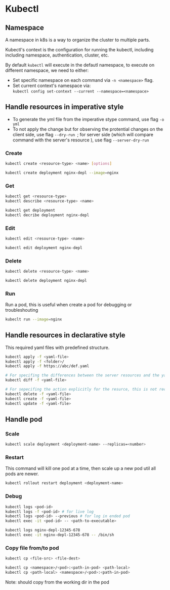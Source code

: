 # Kubectl

## Namespace

A namespace in k8s is a way to organize the cluster to multiple parts.

Kubectl's context is the configuration for running the kubectl, including including namespace, authentication, cluster, etc.

By default `kubectl` will execute in the defautl namespace, to execute on different namespace, we need to either:

- Set specific namespace on each command via `-n <namespace>` flag.
- Set current context's namespace via:  
 `kubectl config set-context --current --namespace=<namespace>`

## Handle resources in imperative style

* To generate the yml file from the imperative stype command, use flag `-o yml`
* To not apply the change but for observing the protential changes on the client side, use flag `--dry-run `; for server side (which will compare command with the server's resource ), use flag `--server-dry-run`

### Create

```sh
kubectl create <resource-type> <name> [options]

kubectl create deployment nginx-depl --image=nginx
```

### Get

```sh
kubectl get <resource-type>
kubectl describe <resource-type> <name>

kubectl get deployment
kubectl decribe deployment nginx-depl
```

### Edit

```sh
kubectl edit <resource-type> <name>

kubectl edit deployment nginx-depl
```

### Delete

```sh
kubectl delete <resource-type> <name>

kubectl delete deployment nginx-depl
```

### Run

Run a pod, this is useful when create a pod for debugging or troubleshouting

```sh
kubeclt run --image=nginx
```

## Handle resources in declarative style

This required yaml files with predefined structure.

```sh
kubectl apply -f <yaml-file>
kubectl apply -f <folder>/
kubectl apply -f https://abc/def.yaml

# For specifing the differences between the server resources and the yaml file 
kubectl diff -f <yaml-file>

# For sepecifing the action explicitly for the resurce, this is not recommended for automation
kubectl delete -f <yaml-file>
kubectl create -f <yaml-file>
kubectl update -f <yaml-file>
```

## Handle pod

### Scale

```sh
kubectl scale deployment <deployment-name> --replicas=<number>
```

### Restart

This command will kill one pod at a time, then scale up a new pod util all pods are newer.

```sh
kubectl rollout restart deployment <deployment-name>
```

### Debug

```sh
kubectl logs <pod-id>
kubectl logs -f <pod-id> # for live log
kubectl logs <pod-id> --previous # for log in ended pod
kubectl exec -it <pod-id> -- <path-to-executable>

kubectl logs nginx-depl-12345-678
kubectl exec -it nginx-depl-12345-678 -- /bin/sh
```

### Copy file from/to pod

```sh
kubectl cp <file-src> <file-dest>

kubectl cp <namespace>/<pod>:<path-in-pod> <path-local>
kubectl cp <path-local> <namespace>/<pod>:<path-in-pod>
```

Note: should copy from the working dir in the pod
